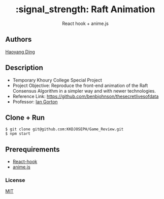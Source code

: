 <h1 align="center">
:signal_strength: Raft Animation
</h1>
<p align="center">
React hook + anime.js
</p>

## Authors
[Haoyang Ding](https://github.com/KKDJOSEPH)

## Description
- Temporary Khoury College Special Project
- Project Objective: Reproduce the front-end animation of the Raft Consensus Algorithm in a simpler way and with newer technologies.
- Reference Link: https://github.com/benbjohnson/thesecretlivesofdata
- Professor: <a href="https://www.linkedin.com/in/gortonator/"> Ian Gorton </a>

## Clone + Run
```terminal
$ git clone git@github.com:KKDJOSEPH/Game_Review.git
$ npm start
```

## Prerequirements
- [React-hook](https://react.dev/blog/2023/03/16/introducing-react-dev)
- [anime.js](https://github.com/juliangarnier/anime/)
 
### License
[MIT]()
